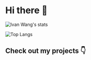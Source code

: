 # Hi there 👋

![Ivan Wang's stats](https://gh-readme-stats-thepinsteam.vercel.app/api?username=ivanwang123&count_private=true&include_all_commits=true)

![Top Langs](https://gh-readme-stats-thepinsteam.vercel.app/api/top-langs/?username=ivanwang123&layout=compact)

## Check out my projects 👇
